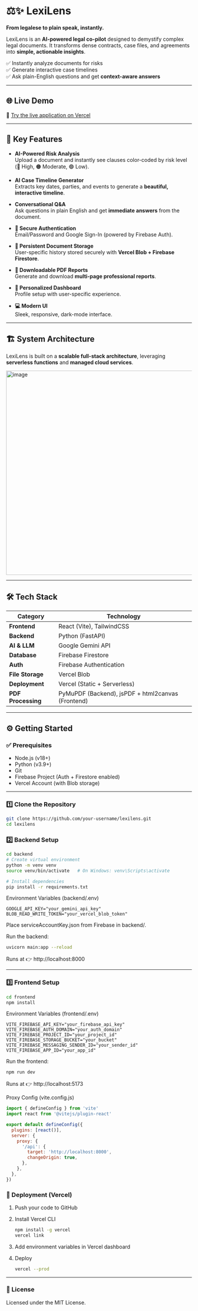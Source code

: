 # ⚖️✨ LexiLens

**From legalese to plain speak, instantly.**

LexiLens is an **AI-powered legal co-pilot** designed to demystify complex legal documents. It transforms dense contracts, case files, and agreements into **simple, actionable insights**.  

✅ Instantly analyze documents for risks  
✅ Generate interactive case timelines  
✅ Ask plain-English questions and get **context-aware answers**  

---

## 🌐 Live Demo
🔗 [Try the live application on Vercel](https://lawlytics.vercel.app)

---

## 🚀 Key Features

- **AI-Powered Risk Analysis**  
  Upload a document and instantly see clauses color-coded by risk level (🔴 High, 🟠 Moderate, 🟢 Low).

- **AI Case Timeline Generator**  
  Extracts key dates, parties, and events to generate a **beautiful, interactive timeline**.

- **Conversational Q&A**  
  Ask questions in plain English and get **immediate answers** from the document.

- **🔐 Secure Authentication**  
  Email/Password and Google Sign-In (powered by Firebase Auth).

- **📂 Persistent Document Storage**  
  User-specific history stored securely with **Vercel Blob + Firebase Firestore**.

- **📑 Downloadable PDF Reports**  
  Generate and download **multi-page professional reports**.

- **👤 Personalized Dashboard**  
  Profile setup with user-specific experience.

- **💻 Modern UI**  
  Sleek, responsive, dark-mode interface.

---

## 🏗️ System Architecture
LexiLens is built on a **scalable full-stack architecture**, leveraging **serverless functions** and **managed cloud services**.

<img width="1433" height="553" alt="image" src="https://github.com/user-attachments/assets/a3b06d12-69c3-4dfb-86c8-fcb2bb926d55" />


---

## 🛠️ Tech Stack

| Category          | Technology |
|-------------------|------------|
| **Frontend**      | React (Vite), TailwindCSS |
| **Backend**       | Python (FastAPI) |
| **AI & LLM**      | Google Gemini API |
| **Database**      | Firebase Firestore |
| **Auth**          | Firebase Authentication |
| **File Storage**  | Vercel Blob |
| **Deployment**    | Vercel (Static + Serverless) |
| **PDF Processing**| PyMuPDF (Backend), jsPDF + html2canvas (Frontend) |

---

## ⚙️ Getting Started

### ✅ Prerequisites
- Node.js (v18+)
- Python (v3.9+)
- Git
- Firebase Project (Auth + Firestore enabled)
- Vercel Account (with Blob storage)

---

### 1️⃣ Clone the Repository
```bash
git clone https://github.com/your-username/lexilens.git
cd lexilens
```

### 2️⃣ Backend Setup
```bash
cd backend
# Create virtual environment
python -m venv venv
source venv/bin/activate   # On Windows: venv\Scripts\activate

# Install dependencies
pip install -r requirements.txt
```

Environment Variables (backend/.env)
```env
GOOGLE_API_KEY="your_gemini_api_key"
BLOB_READ_WRITE_TOKEN="your_vercel_blob_token"
```

Place serviceAccountKey.json from Firebase in backend/.

Run the backend:
```bash
uvicorn main:app --reload
```
Runs at 👉 http://localhost:8000

---

### 3️⃣ Frontend Setup
```bash
cd frontend
npm install
```
Environment Variables (frontend/.env)
```env
VITE_FIREBASE_API_KEY="your_firebase_api_key"
VITE_FIREBASE_AUTH_DOMAIN="your_auth_domain"
VITE_FIREBASE_PROJECT_ID="your_project_id"
VITE_FIREBASE_STORAGE_BUCKET="your_bucket"
VITE_FIREBASE_MESSAGING_SENDER_ID="your_sender_id"
VITE_FIREBASE_APP_ID="your_app_id"
```
Run the frontend:
```bash
npm run dev
```
Runs at 👉 http://localhost:5173

Proxy Config (vite.config.js)
```js
import { defineConfig } from 'vite'
import react from '@vitejs/plugin-react'

export default defineConfig({
  plugins: [react()],
  server: {
    proxy: {
      '/api': {
        target: 'http://localhost:8000',
        changeOrigin: true,
      },
    },
  },
})
```

### 🚢 Deployment (Vercel)

1. Push your code to GitHub

2. Install Vercel CLI
   ```bash
   npm install -g vercel
   vercel link
   ```
3. Add environment variables in Vercel dashboard
4. Deploy
   ```bash
   vercel --prod
   ```
---
### 📜 License
Licensed under the MIT License.

